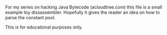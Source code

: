 For my series on hacking Java Bytecode (acloudtree.com) this file is a small example toy dissassembler. Hopefully it gives the reader an idea on how to parse the constant pool. 

This is for educational purposes only.
